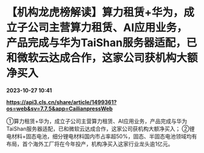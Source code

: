# 【机构龙虎榜解读】算力租赁+华为，成立子公司主营算力租赁、AI应用业务，产品完成与华为TaiShan服务器适配，已和微软云达成合作，这家公司获机构大额净买入

**2023-10-27 10:41**

**https://api3.cls.cn/share/article/1499361?os=web&sv=7.7.5&app=CailianpressWeb**

①算力租赁+华为，成立子公司主营算力租赁、AI应用业务，产品完成与华为TaiShan服务器适配，已和微软云达成合作，这家公司获机构大额净买入； ②锂电材料+固态电池，细分锂电材料国内市占率超50%，固态、半固态电池领域均有布局，首个海外工厂将在今年投产，机构净买入这家行业龙头逾1亿元。